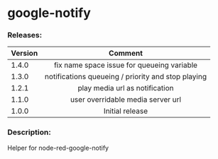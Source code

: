 # google-notify

### Releases:
| Version   |Comment|
| ----------|:-------------:|
| 1.4.0     | fix name space issue for queueing variable 
| 1.3.0     | notifications queueing / priority and stop playing  
| 1.2.1     | play media url as notification
| 1.1.0     | user overridable media server url
| 1.0.0     | Initial  release


### Description:

Helper for node-red-google-notify